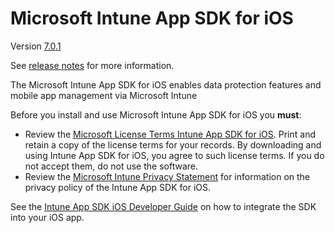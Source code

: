 # Microsoft Intune App SDK for iOS 

Version [7.0.1](https://github.com/msintuneappsdk/ms-intune-app-sdk-ios/releases)

See [release notes](https://github.com/msintuneappsdk/ms-intune-app-sdk-ios/releases) for more information.

The Microsoft Intune App SDK for iOS enables data protection features and mobile app management via Microsoft Intune 

Before you install and use Microsoft Intune App SDK for iOS you **must**:
* Review the [Microsoft License Terms Intune App SDK for iOS](https://github.com/msintuneappsdk/ms-intune-app-sdk-ios/blob/master/Microsoft%20License%20Terms%20Intune%20App%20SDK%20for%20iOS%20.pdf). Print and retain a copy of the license terms for your records. By downloading and using Intune App SDK for iOS, you agree to such license terms.  If you do not accept them, do not use the software.
* Review the [Microsoft Intune Privacy Statement](https://docs.microsoft.com/legal/intune/microsoft-intune-privacy-statement) for information on the privacy policy of the Intune App SDK for iOS.

See the [Intune App SDK iOS Developer Guide](https://docs.microsoft.com/en-us/intune/develop/intune-app-sdk-ios) on how to integrate the SDK into your iOS app.



